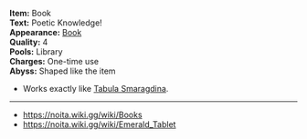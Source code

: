 **Item:** Book
<br>
**Text:** Poetic Knowledge!
<br>
**Appearance:** [Book](https://noita.wiki.gg/wiki/Books)
<br>
**Quality:** 4
<br>
**Pools:** Library
<br>
**Charges:** One-time use
<br>
**Abyss:** Shaped like the item

- Works exactly like [Tabula Smaragdina](../Tabula%20Smaragdina/idea.md).

---

- https://noita.wiki.gg/wiki/Books
- https://noita.wiki.gg/wiki/Emerald_Tablet